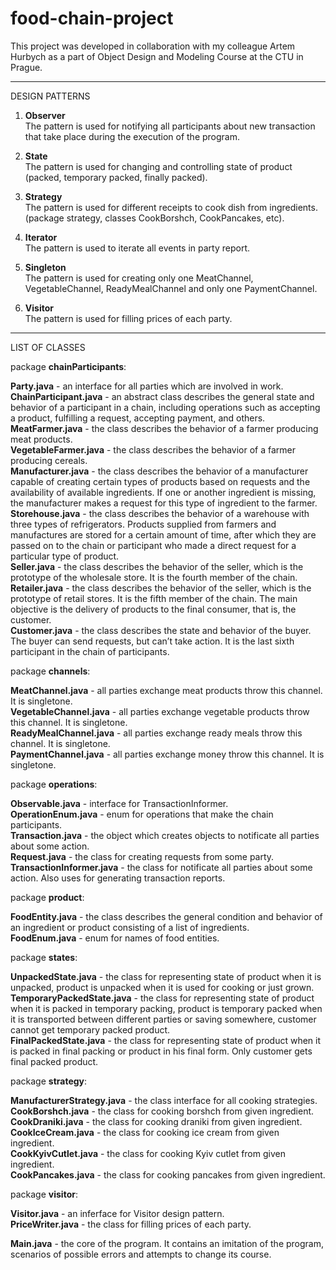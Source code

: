 # food-chain-project
This project was developed in collaboration with my colleague Artem Hurbych as a part of Object Design and Modeling Course at the CTU in Prague.

-------------

DESIGN PATTERNS

1. **Observer**        
The pattern is used for notifying all participants about new transaction that take place during the execution of the program.


2. **State**             
The pattern is used for changing and controlling state of product (packed, temporary packed, finally packed).


3. **Strategy**       
The pattern is used for different receipts to cook dish from ingredients.       
(package strategy, classes CookBorshch, CookPancakes, etc).


4. **Iterator**     
The pattern is used to iterate all events in party report.


5. **Singleton**      
The pattern is used for creating only one MeatChannel, VegetableChannel, ReadyMealChannel and only one PaymentChannel.


6. **Visitor**    
The pattern is used for filling prices of each party.

---------------------

LIST OF CLASSES      

package **chainParticipants**:      

**Party.java** - an interface for all parties which are involved in work.     
**ChainParticipant.java** - an abstract class describes the general state and behavior of a participant in a chain, including operations such as accepting a product, fulfilling a request, accepting payment, and others.          
**MeatFarmer.java** - the class describes the behavior of a farmer producing meat products.      
**VegetableFarmer.java** - the class describes the behavior of a farmer producing cereals.       
**Manufacturer.java** - the class describes the behavior of a manufacturer capable of creating certain types of products based on requests and the availability of available ingredients. If one or another ingredient is missing, the manufacturer makes a request for this type of ingredient to the farmer.      
**Storehouse.java** - the class describes the behavior of a warehouse with three types of refrigerators. Products supplied from farmers and manufactures are stored for a certain amount of time, after which they are passed on to the chain or participant who made a direct request for a particular type of product.       
**Seller.java** - the class describes the behavior of the seller, which is the prototype of the wholesale store. It is the fourth member of the chain.        
**Retailer.java** - the class describes the behavior of the seller, which is the prototype of retail stores. It is the fifth member of the chain. The main objective is the delivery of products to the final consumer, that is, the customer.         
**Customer.java** - the class describes the state and behavior of the buyer. The buyer can send requests, but can’t take action. It is the last sixth participant in the chain of participants.          

package **channels**:       

**MeatChannel.java** - all parties exchange meat products throw this channel. It is singletone.         
**VegetableChannel.java** - all parties exchange vegetable products throw this channel. It is singletone.        
**ReadyMealChannel.java** - all parties exchange ready meals throw this channel. It is singletone.       
**PaymentChannel.java** - all parties exchange money throw this channel. It is singletone.      

package **operations**:      

**Observable.java** - interface for TransactionInformer.       
**OperationEnum.java** - enum for operations that make the chain participants.      
**Transaction.java** - the object which creates objects to notificate all parties about some action.       
**Request.java** - the class for creating requests from some party.      
**TransactionInformer.java** - the class for notificate all parties about some action. Also uses for generating transaction reports.      

package **product**:      

**FoodEntity.java** - the class describes the general condition and behavior of an ingredient or product consisting of a list of ingredients.         
**FoodEnum.java** - enum for names of food entities.        

package **states**:      

**UnpackedState.java** - the class for representing state of product when it is unpacked, product is unpacked when it is used for cooking or just grown.     
**TemporaryPackedState.java** - the class for representing state of product when it is packed in temporary packing, product is temporary packed when it is transported between different parties or saving somewhere, customer cannot get temporary packed product.      
**FinalPackedState.java** - the class for representing state of product when it is packed in final packing or product in his final form. Only customer gets final packed product.     

package **strategy**:      

**ManufacturerStrategy.java** - the class interface for all cooking strategies.      
**CookBorshch.java** - the class for cooking borshch from given ingredient.     
**CookDraniki.java** - the class for cooking draniki from given ingredient.       
**CookIceCream.java** - the class for cooking ice cream from given ingredient.       
**CookKyivCutlet.java** - the class for cooking Kyiv cutlet from given ingredient.        
**CookPancakes.java** - the class for cooking pancakes from given ingredient.       


package **visitor**:     

**Visitor.java** - an inferface for Visitor design pattern.       
**PriceWriter.java** - the class for filling prices of each party.      


**Main.java** - the core of the program. It contains an imitation of the program, scenarios of possible errors and attempts to change its course.
